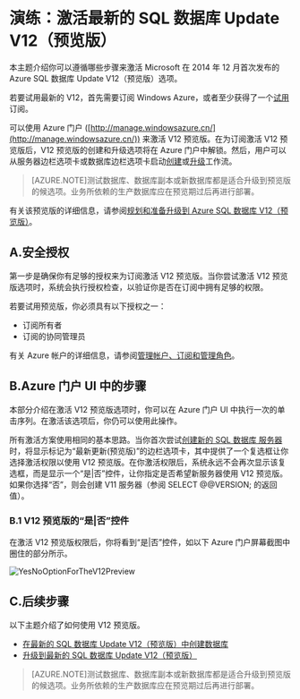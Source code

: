 <properties
	pageTitle="演练：激活最新的 SQL 数据库 Update V12（预览版）"
	description="介绍通过新的 Azure 门户 UI 试用 Azure SQL 数据库 V12 预览版的步骤。"
	services="sql-database"
	documentationCenter=""
	authors="MightyPen"
	manager="jhubbard, jeffreyg"
	editor=""/>

<tags
	ms.service="sql-database"
	ms.date="04/28/2015"
	wacn.date="06/30/2015"/>


# 演练：激活最新的 SQL 数据库 Update V12（预览版）

本主题介绍你可以遵循哪些步骤来激活 Microsoft 在 2014 年 12 月首次发布的 Azure SQL 数据库 Update V12（预览版）选项。

若要试用最新的 V12，首先需要订阅 Windows Azure，或者至少获得了一个[试用](/pricing/1rmb-trial/)订阅。

可以使用 Azure 门户 ([http://manage.windowsazure.cn/](http://manage.windowsazure.cn/)) 来激活 V12 预览版。在为订阅激活 V12 预览版后，V12 预览版的创建和升级选项将在 Azure 门户中解锁。然后，用户可以从服务器边栏选项卡或数据库边栏选项卡启动[创建](sql-database-preview-create)或[升级](sql-database-preview-create)工作流。

> [AZURE.NOTE]测试数据库、数据库副本或新数据库都是适合升级到预览版的候选项。业务所依赖的生产数据库应在预览期过后再进行部署。

有关该预览版的详细信息，请参阅[规划和准备升级到 Azure SQL 数据库 V12（预览版）](sql-database-preview-plan-prepare-upgrade)。


## A.安全授权

第一步是确保你有足够的授权来为订阅激活 V12 预览版。当你尝试激活 V12 预览版选项时，系统会执行授权检查，以验证你是否在订阅中拥有足够的权限。

 若要试用预览版，你必须具有以下授权之一：

- 订阅所有者
- 订阅的协同管理员

有关 Azure 帐户的详细信息，请参阅[管理帐户、订阅和管理角色](http://msdn.microsoft.com/zh-cn/library/hh531793.aspx)。

## B.Azure 门户 UI 中的步骤

本部分介绍在激活 V12 预览版选项时，你可以在 Azure 门户 UI 中执行一次的单击序列。在激活该选项后，你仍可以使用此操作。

所有激活方案使用相同的基本思路。当你首次尝试[创建新的 SQL 数据库 服务器](sql-database-preview-create)时，将显示标记为“最新更新(预览版)”的边栏选项卡，其中提供了一个复选框让你选择激活权限以使用 V12 预览版。在你激活权限后，系统永远不会再次显示该复选框，而是显示一个“是|否”控件，让你指定是否希望新服务器使用 V12 预览版。如果你选择“否”，则会创建 V11 服务器（参阅 SELECT @@VERSION; 的返回值）。

### B.1 V12 预览版的“是|否”控件

在激活 V12 预览版权限后，你将看到“是|否”控件，如以下 Azure 门户屏幕截图中圈住的部分所示。

![YesNoOptionForTheV12Preview][Image1]


## C.后续步骤

以下主题介绍了如何使用 V12 预览版。

- [在最新的 SQL 数据库 Update V12（预览版）中创建数据库](sql-database-preview-create)
- [升级到最新的 SQL 数据库 Update V12（预览版）](sql-database-preview-upgrade)

> [AZURE.NOTE]测试数据库、数据库副本或新数据库都是适合升级到预览版的候选项。业务所依赖的生产数据库应在预览期过后再进行部署。


<!-- References, Images. -->

[Image1]: ./media/sql-database-preview-sign-up/V12Preview-YesNo-Option-New-SQLDatabase-Server-Newserver-Screenshot-e23.png


<!-- EOF -->

<!---HONumber=61-->